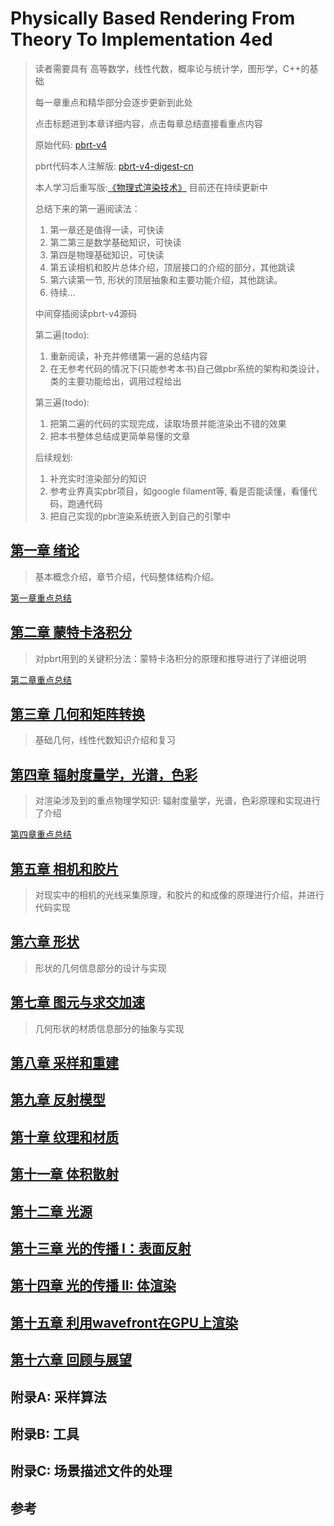 # Physically Based Rendering From Theory To Implementation 4ed

> 读者需要具有 高等数学，线性代数，概率论与统计学，图形学，C++的基础
>
> 每一章重点和精华部分会逐步更新到此处
>
> 点击标题进到本章详细内容，点击每章总结直接看重点内容
>
> 原始代码: [pbrt-v4](https://github.com/mmp/pbrt-v4)
>
> pbrt代码本人注解版: [pbrt-v4-digest-cn](https://github.com/Ryu613/pbrt-v4-digest-cn)
>
> 本人学习后重写版:[《物理式渲染技术》](物理式渲染技术.md)
> 目前还在持续更新中
>
> 总结下来的第一遍阅读法：
>
> 1. 第一章还是值得一读，可快读
> 2. 第二第三是数学基础知识，可快读
> 3. 第四是物理基础知识，可快读
> 4. 第五读相机和胶片总体介绍，顶层接口的介绍的部分，其他跳读
> 5. 第六读第一节, 形状的顶层抽象和主要功能介绍，其他跳读。
> 6. 待续...
>
> 中间穿插阅读pbrt-v4源码
>
> 第二遍(todo):
>
> 1. 重新阅读，补充并修缮第一遍的总结内容
> 2. 在无参考代码的情况下(只能参考本书)自己做pbr系统的架构和类设计，类的主要功能给出，调用过程给出
>
> 第三遍(todo):
>
> 1. 把第二遍的代码的实现完成，读取场景并能渲染出不错的效果
> 2. 把本书整体总结成更简单易懂的文章
>
> 后续规划:
>
> 1. 补充实时渲染部分的知识
> 2. 参考业界真实pbr项目，如google filament等, 看是否能读懂，看懂代码，跑通代码
> 3. 把自己实现的pbr渲染系统嵌入到自己的引擎中

## [第一章 绪论](chapter1/chapter1.md)

> 基本概念介绍，章节介绍，代码整体结构介绍。

[第一章重点总结](chapter1/ch1_summary.md)

## [第二章 蒙特卡洛积分](chapter2/chapter2.md)

> 对pbrt用到的关键积分法：蒙特卡洛积分的原理和推导进行了详细说明

[第二章重点总结](chapter2/ch2_summary.md)

## [第三章 几何和矩阵转换](chapter3/chapter3.md)

> 基础几何，线性代数知识介绍和复习

## [第四章 辐射度量学，光谱，色彩](chapter4/chapter4.md)

> 对渲染涉及到的重点物理学知识: 辐射度量学，光谱，色彩原理和实现进行了介绍

[第四章重点总结](chapter4/ch4_summary.md)

## [第五章 相机和胶片](chapter5/chapter5.md)

> 对现实中的相机的光线采集原理，和胶片的和成像的原理进行介绍，并进行代码实现

## [第六章 形状](chapter6/chapter6.md)

> 形状的几何信息部分的设计与实现

## [第七章 图元与求交加速](chapter7/chapter7.md)

> 几何形状的材质信息部分的抽象与实现

## [第八章 采样和重建](chapter8/chapter8.md)

## [第九章 反射模型](chapter9/chapter9.md)

## [第十章 纹理和材质](chapter10/chapter10.md)

## [第十一章 体积散射](chapter11/chapter11.md)

## [第十二章 光源](chapter12/chapter12.md)

## [第十三章 光的传播 I：表面反射](chapter13/chapter13.md)

## [第十四章 光的传播 II: 体渲染](chapter14/chapter14.md)

## [第十五章 利用wavefront在GPU上渲染](chapter15/chapter15.md)

## [第十六章 回顾与展望](chapter16/chapter16.md)

## 附录A: 采样算法

## 附录B: 工具

## 附录C: 场景描述文件的处理

## 参考